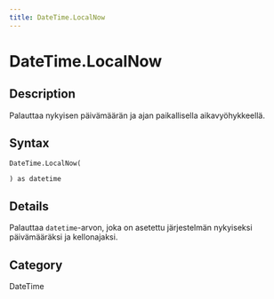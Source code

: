 ```yaml
---
title: DateTime.LocalNow
---
```


# DateTime.LocalNow


## Description

Palauttaa nykyisen päivämäärän ja ajan paikallisella aikavyöhykkeellä.


## Syntax

```powerquery
DateTime.LocalNow(

) as datetime
```


## Details

Palauttaa <code>datetime</code>-arvon, joka on asetettu järjestelmän nykyiseksi päivämääräksi ja kellonajaksi.



## Category
DateTime
